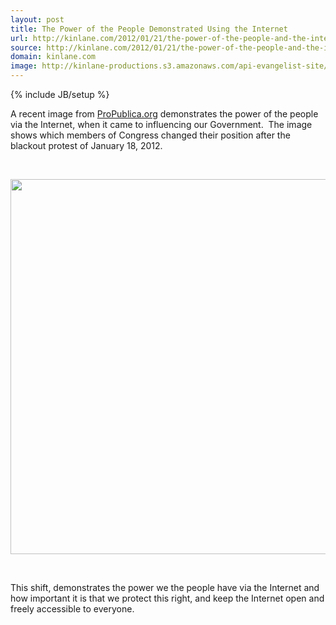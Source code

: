 ```yaml
---
layout: post
title: The Power of the People Demonstrated Using the Internet
url: http://kinlane.com/2012/01/21/the-power-of-the-people-and-the-internet-demonstrated/
source: http://kinlane.com/2012/01/21/the-power-of-the-people-and-the-internet-demonstrated/
domain: kinlane.com
image: http://kinlane-productions.s3.amazonaws.com/api-evangelist-site/blog/sopa-opera-count.png
---
```

{% include JB/setup %}<p>A recent image from <a href="http://projects.propublica.org/sopa/">ProPublica.org</a> demonstrates the power of the people via the Internet, when it came to influencing our Government. &nbsp;The image shows which members of Congress changed their position after the blackout protest of January 18, 2012. &nbsp;</p>
<p>&nbsp;</p>
<p><a href="http://projects.propublica.org/sopa/"><img style="display: block; margin-left: auto; margin-right: auto;" src="http://kinlane-productions.s3.amazonaws.com/government/sopa-opera-count.png" alt="" width="600" /></a></p>
<p>&nbsp;</p>
<p>This shift, demonstrates the power we the people have via the Internet and how important it is that we protect this right, and keep the Internet open and freely accessible to everyone. &nbsp;</p>